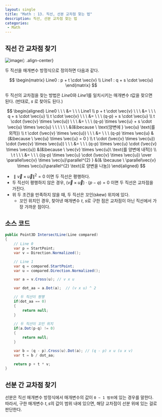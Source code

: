 ```yaml
---
layout: single
title: "Math : 13. 직선, 선분 교차점 찾는 법"
description: 직선, 선분 교차점 찾는 법
categories:
 - Math
---
```


## 직선 간 교차점 찾기

![image](https://user-images.githubusercontent.com/38006679/160739925-fd77770e-3ca3-44fa-a19a-de290f5fe5e3.png){: .align-center}

두 직선을 매개변수 방정식으로 정의하면 다음과 같다.

$$
\begin{matrix} Line0 : p + t \cdot \vec{v} \\ Line1 : q + s \cdot \vec{u} \end{matrix}
$$

두 직선의 교차점을 찾는 방법은 $Line0$와 $Line1$를 일치시키는 매개변수 $t$값을 찾으면 된다. (반대로, $s$ 로 찾아도 된다.)

$$
\begin{aligned}
   Line0 \ \ \ &= \ \ \ Line1 \\
   p + t \cdot \vec{v} \ \ \ &= \ \ \ q + s  \cdot \vec{u} \\ t \cdot \vec{v} \ \ \ &= \ \ \ (q-p) + s \cdot \vec{u} \\ t \cdot (\vec{v} \times \vec{u}) \ \ \ &= \ \ \ (q-p) \times \vec{u} + s \cdot \vec{u} \times \vec{u} \ \ \ \ \ \ &(&\because \ \text{양변에 } \vec{u} \text{를 외적}) \\ t \cdot (\vec{v} \times \vec{u}) \ \ \ &= \ \ \ (q-p) \times \vec{u} &(&\because \ \vec{u} \times \vec{u} = 0 ) \\ 
    t \cdot (\vec{v} \times \vec{u}) \cdot (\vec{v} \times \vec{u}) \ \ \ &= \ \ \ (q-p) \times \vec{u} \cdot (\vec{v} \times \vec{u}) &(&\because \ \vec{v} \times \vec{u}\ \text{를 양변에 내적})
   \\
   \  t \ \ \ &= \ \ \ {(q-p) \times \vec{u} \cdot (\vec{v} \times \vec{u}) \over \parallel\vec{v} \times \vec{u}\parallel^{2}   }  &(& \because \ \parallel\vec{v} \times \vec{u}\parallel^{2} \text{로 양변을 나눔})
\end{aligned}
$$

- $\parallel\vec{v} \times \vec{u}\parallel^{2} = 0$ 이면 두 직선은 평행하다.
- 두 직선이 평행하지 않은 경우, $(\vec{v} \times \vec{u}) \cdot (p - q) = 0$ 이면 두 직선은 교차점을 가진다.
- 위 두 조건을 만족하지 않을 때, 두 직선은 꼬인(skew) 위치에 있다.
    - 꼬인 위치인 경우, 찾아낸 매개변수 $t$, $s$로 구한 점은 교차점이 아닌 직선에서 가장 가까운 점이다.

## 소스 코드

```csharp
public Point3D IntersectLine(Line compared)
{
    // Line 0 
    var p = StartPoint;
    var v = Direction.Normalized();

    // Line 1
    var q = compared.StartPoint;
    var u = compared.Direction.Normalized();

    var a = v.Cross(u); // v x u

    var dot_aa = a.Dot(a);	// (v x u) ^ 2

    // 두 직선이 평행
    if(dot_aa == 0)
    {
        return null;
    }
	
    // 두 직선이 꼬인 위치
    if(a.Dot(p-q) != 0) 
    {
        return null;
    }

    var b = (q - p).Cross(u).Dot(a); // (q - p) x u (u x v)
    var t = b / dot_aa;

    return p + t * v;
}
```

## 선분 간 교차점 찾기

선분은 직선 매개변수 방정식에서 매개변수의 값이 `0 ~ 1 범위`에 있는 경우를 말한다. 따라서, 구한 매개변수 $t,s$의 값이 범위 내에 있으면, 해당 교차점이 선분 위에 있는 걸로 판단한다.